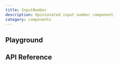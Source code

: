 ```yaml
---
title: InputNumber
description: Opinionated input number component.
category: components
---
```


<script lang="ts">
    import ApiReferenceComponent from '$lib/components/api-reference/ApiReferenceComponent.svelte';
    import Playground from '$lib/content/components/input-number/playground.svelte';
    import { inputNumberSchema } from '$lib/content/components/input-number/schema.js';
</script>

## Playground

<Playground/>

## API Reference

<ApiReferenceComponent schema={inputNumberSchema}/>
